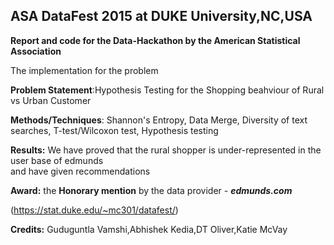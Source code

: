 ## ASA DataFest 2015 at DUKE University,NC,USA

**Report and code for the Data-Hackathon by the American Statistical Association**

The implementation for the problem 

**Problem Statement**:Hypothesis Testing for the Shopping beahviour of Rural vs Urban Customer

**Methods/Techniques**: Shannon's Entropy, Data Merge, Diversity of text searches, T-test/Wilcoxon test, Hypothesis testing

**Results:** We have proved that the rural shopper is under-represented in the user base of edmunds  
and have given recommendations

**Award:** the **Honorary mention** by the data provider - ***edmunds.com***

(https://stat.duke.edu/~mc301/datafest/)

**Credits:** Guduguntla Vamshi,Abhishek Kedia,DT Oliver,Katie McVay
